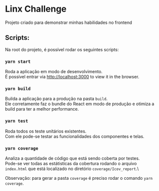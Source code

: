 # Linx Challenge

Projeto criado para demonstrar minhas habilidades no frontend

## Scripts:

Na root do projeto, é possível rodar os seguintes scripts:

### `yarn start`

Roda a aplicação em modo de desenvolvimento. \
É possível entrar via [http://localhost:3000](http://localhost:3000) to view it in the browser.

### `yarn build`

Builda a aplicação para a produção na pasta `build`.\
Ele corretamente faz o bundle do React em modo de produção e otimiza a build para ter a melhor performance.

### `yarn test`

Roda todos os teste unítários existentes.\
Com ele pode-se testar as funcionalidades dos componentes e telas.

### `yarn coverage`

Analiza a quantidade de código que está sendo coberta por testes.\
Pode-se ver todas as estátisticas da cobertura rodando o arquivo `index.html` que está localizado no diretório `coverage/Icov_report`.\

Observação: para gerar a pasta `coverage` é preciso rodar o comando `yarn coverage`.
